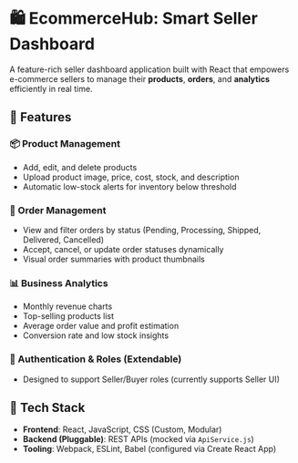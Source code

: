 # 🛍️ EcommerceHub: Smart Seller Dashboard

A feature-rich seller dashboard application built with React that empowers e-commerce sellers to manage their **products**, **orders**, and **analytics** efficiently in real time.

## 🚀 Features

### 📦 Product Management
- Add, edit, and delete products
- Upload product image, price, cost, stock, and description
- Automatic low-stock alerts for inventory below threshold

### 📃 Order Management
- View and filter orders by status (Pending, Processing, Shipped, Delivered, Cancelled)
- Accept, cancel, or update order statuses dynamically
- Visual order summaries with product thumbnails

### 📊 Business Analytics
- Monthly revenue charts
- Top-selling products list
- Average order value and profit estimation
- Conversion rate and low stock insights

### 🔐 Authentication & Roles (Extendable)
- Designed to support Seller/Buyer roles (currently supports Seller UI)

## 🧩 Tech Stack

- **Frontend**: React, JavaScript, CSS (Custom, Modular)
- **Backend (Pluggable)**: REST APIs (mocked via `ApiService.js`)
- **Tooling**: Webpack, ESLint, Babel (configured via Create React App)














